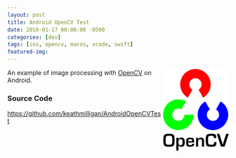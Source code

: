 ```yaml
---
layout: post
title: Android OpenCV Test
date: 2018-01-17 00:00:00 -0500
categories: [dev]
tags: [ios, opencv, macos, xcode, swift]
featured-img:
---
```


<img src="/assets/images/opencv.png" align="right">An example of image processing with [OpenCV](https://opencv.org/) on Android.
<!--more-->

### Source Code

<https://github.com/keathmilligan/AndroidOpenCVTest>
